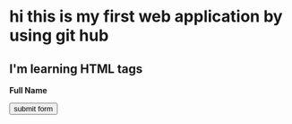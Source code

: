 <html>
     <head>
          <title>anil46.github.io</title>
    </head>
    <body> 
        <h1>hi this is my first web application by using git hub</h1>
		<h2>I'm learning HTML tags</h2>
	    <p><b>Full Name</b></p>
    </body>
	<button>submit form</button>
</html>
